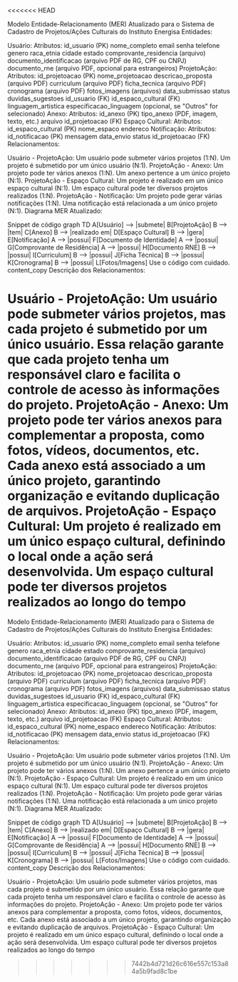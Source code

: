 <<<<<<< HEAD

Modelo Entidade-Relacionamento (MER) Atualizado para o Sistema de Cadastro de Projetos/Ações Culturais do Instituto Energisa
Entidades:

Usuário:
Atributos:
id_usuario (PK)
nome_completo
email
senha
telefone
genero
raca_etnia
cidade
estado
comprovante_residencia (arquivo)
documento_identificacao (arquivo PDF de RG, CPF ou CNPJ)
documento_rne (arquivo PDF, opcional para estrangeiros)
ProjetoAção:
Atributos:
id_projetoacao (PK)
nome_projetoacao
descricao_proposta (arquivo PDF)
curriculum (arquivo PDF)
ficha_tecnica (arquivo PDF)
cronograma (arquivo PDF)
fotos_imagens (arquivos)
data_submissao
status
duvidas_sugestoes
id_usuario (FK)
id_espaco_cultural (FK)
linguagem_artistica
especificacao_linguagem (opcional, se "Outros" for selecionado)
Anexo:
Atributos:
id_anexo (PK)
tipo_anexo (PDF, imagem, texto, etc.)
arquivo
id_projetoacao (FK)
Espaço Cultural:
Atributos:
id_espaco_cultural (PK)
nome_espaco
endereco
Notificação:
Atributos:
id_notificacao (PK)
mensagem
data_envio
status
id_projetoacao (FK)
Relacionamentos:

Usuário - ProjetoAção:
Um usuário pode submeter vários projetos (1:N).
Um projeto é submetido por um único usuário (N:1).
ProjetoAção - Anexo:
Um projeto pode ter vários anexos (1:N).
Um anexo pertence a um único projeto (N:1).
ProjetoAção - Espaço Cultural:
Um projeto é realizado em um único espaço cultural (N:1).
Um espaço cultural pode ter diversos projetos realizados (1:N).
ProjetoAção - Notificação:
Um projeto pode gerar várias notificações (1:N).
Uma notificação está relacionada a um único projeto (N:1).
Diagrama MER Atualizado:

Snippet de código
graph TD
  A[Usuário] --> |submete| B[ProjetoAção]
  B --> |tem| C[Anexo]
  B --> |realizado em| D[Espaço Cultural]
  B --> |gera| E[Notificação]
  A --> |possui| F[Documento de Identidade]
  A --> |possui| G[Comprovante de Residência]
  A --> |possui| H[Documento RNE]
  B --> |possui| I[Curriculum]
  B --> |possui| J[Ficha Técnica]
  B --> |possui| K[Cronograma]
  B --> |possui| L[Fotos/Imagens]
Use o código com cuidado.
content_copy
Descrição dos Relacionamentos:

Usuário - ProjetoAção:
Um usuário pode submeter vários projetos, mas cada projeto é submetido por um único usuário.
Essa relação garante que cada projeto tenha um responsável claro e facilita o controle de acesso às informações do projeto.
ProjetoAção - Anexo:
Um projeto pode ter vários anexos para complementar a proposta, como fotos, vídeos, documentos, etc.
Cada anexo está associado a um único projeto, garantindo organização e evitando duplicação de arquivos.
ProjetoAção - Espaço Cultural:
Um projeto é realizado em um único espaço cultural, definindo o local onde a ação será desenvolvida.
Um espaço cultural pode ter diversos projetos realizados ao longo do tempo
=======

Modelo Entidade-Relacionamento (MER) Atualizado para o Sistema de Cadastro de Projetos/Ações Culturais do Instituto Energisa
Entidades:

Usuário:
Atributos:
id_usuario (PK)
nome_completo
email
senha
telefone
genero
raca_etnia
cidade
estado
comprovante_residencia (arquivo)
documento_identificacao (arquivo PDF de RG, CPF ou CNPJ)
documento_rne (arquivo PDF, opcional para estrangeiros)
ProjetoAção:
Atributos:
id_projetoacao (PK)
nome_projetoacao
descricao_proposta (arquivo PDF)
curriculum (arquivo PDF)
ficha_tecnica (arquivo PDF)
cronograma (arquivo PDF)
fotos_imagens (arquivos)
data_submissao
status
duvidas_sugestoes
id_usuario (FK)
id_espaco_cultural (FK)
linguagem_artistica
especificacao_linguagem (opcional, se "Outros" for selecionado)
Anexo:
Atributos:
id_anexo (PK)
tipo_anexo (PDF, imagem, texto, etc.)
arquivo
id_projetoacao (FK)
Espaço Cultural:
Atributos:
id_espaco_cultural (PK)
nome_espaco
endereco
Notificação:
Atributos:
id_notificacao (PK)
mensagem
data_envio
status
id_projetoacao (FK)
Relacionamentos:

Usuário - ProjetoAção:
Um usuário pode submeter vários projetos (1:N).
Um projeto é submetido por um único usuário (N:1).
ProjetoAção - Anexo:
Um projeto pode ter vários anexos (1:N).
Um anexo pertence a um único projeto (N:1).
ProjetoAção - Espaço Cultural:
Um projeto é realizado em um único espaço cultural (N:1).
Um espaço cultural pode ter diversos projetos realizados (1:N).
ProjetoAção - Notificação:
Um projeto pode gerar várias notificações (1:N).
Uma notificação está relacionada a um único projeto (N:1).
Diagrama MER Atualizado:

Snippet de código
graph TD
  A[Usuário] --> |submete| B[ProjetoAção]
  B --> |tem| C[Anexo]
  B --> |realizado em| D[Espaço Cultural]
  B --> |gera| E[Notificação]
  A --> |possui| F[Documento de Identidade]
  A --> |possui| G[Comprovante de Residência]
  A --> |possui| H[Documento RNE]
  B --> |possui| I[Curriculum]
  B --> |possui| J[Ficha Técnica]
  B --> |possui| K[Cronograma]
  B --> |possui| L[Fotos/Imagens]
Use o código com cuidado.
content_copy
Descrição dos Relacionamentos:

Usuário - ProjetoAção:
Um usuário pode submeter vários projetos, mas cada projeto é submetido por um único usuário.
Essa relação garante que cada projeto tenha um responsável claro e facilita o controle de acesso às informações do projeto.
ProjetoAção - Anexo:
Um projeto pode ter vários anexos para complementar a proposta, como fotos, vídeos, documentos, etc.
Cada anexo está associado a um único projeto, garantindo organização e evitando duplicação de arquivos.
ProjetoAção - Espaço Cultural:
Um projeto é realizado em um único espaço cultural, definindo o local onde a ação será desenvolvida.
Um espaço cultural pode ter diversos projetos realizados ao longo do tempo
>>>>>>> 7442b4d721d26c616e557c153a84a5b9fad8c1be

